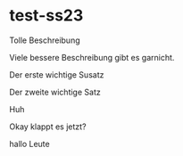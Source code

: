 # test-ss23

Tolle Beschreibung

Viele bessere Beschreibung gibt es garnicht.

Der erste wichtige Susatz

Der zweite wichtige Satz

Huh

Okay klappt es jetzt?

hallo Leute 